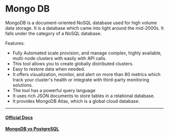 # Mongo DB
MongoDB is a document-oriented NoSQL database used for high volume data storage. It is a database which came into light around the mid-2000s. It falls under the category of a NoSQL database.

Features:
* Fully Automated scale provision, and manage complex, highly available, multi-node clusters with easily with API calls.
* This tool allows you to create globally distributed clusters.
* Easy to restore data when needed.
* It offers visualization, monitor, and alert on more than 80 metrics which track your cluster's health or integrate with third-party monitoring solutions.
* The tool has a powerful query language
* It uses rich JSON documents to store tables in a relational database.
* It provides MongoDB Atlas, which is a global cloud database.

---

#### [Official Docs](https://docs.mongodb.com/)

#### [MongoDB vs PostgreSQL](https://www.mongodb.com/compare/mongodb-postgresql)
